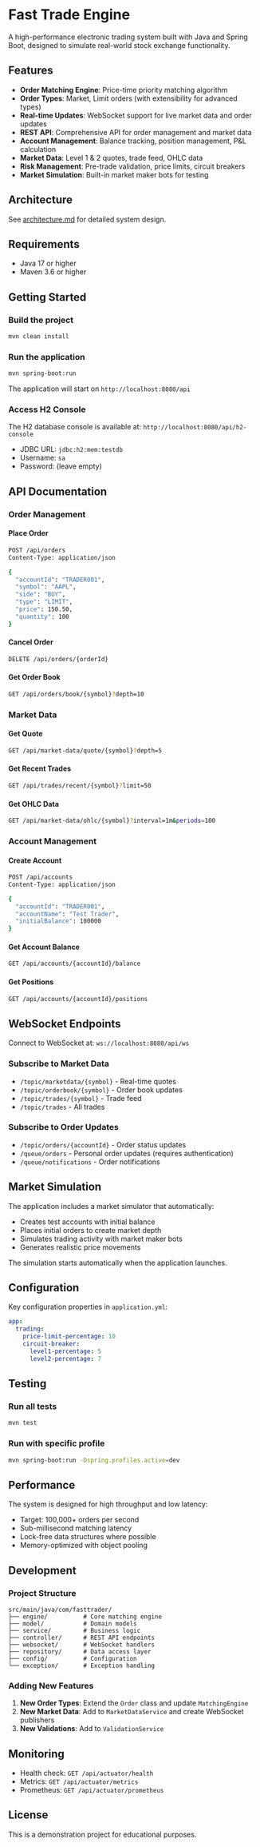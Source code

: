 # Fast Trade Engine

A high-performance electronic trading system built with Java and Spring Boot, designed to simulate real-world stock exchange functionality.

## Features

- **Order Matching Engine**: Price-time priority matching algorithm
- **Order Types**: Market, Limit orders (with extensibility for advanced types)
- **Real-time Updates**: WebSocket support for live market data and order updates
- **REST API**: Comprehensive API for order management and market data
- **Account Management**: Balance tracking, position management, P&L calculation
- **Market Data**: Level 1 & 2 quotes, trade feed, OHLC data
- **Risk Management**: Pre-trade validation, price limits, circuit breakers
- **Market Simulation**: Built-in market maker bots for testing

## Architecture

See [architecture.md](architecture.md) for detailed system design.

## Requirements

- Java 17 or higher
- Maven 3.6 or higher

## Getting Started

### Build the project

```bash
mvn clean install
```

### Run the application

```bash
mvn spring-boot:run
```

The application will start on `http://localhost:8080/api`

### Access H2 Console

The H2 database console is available at: `http://localhost:8080/api/h2-console`
- JDBC URL: `jdbc:h2:mem:testdb`
- Username: `sa`
- Password: (leave empty)

## API Documentation

### Order Management

#### Place Order
```bash
POST /api/orders
Content-Type: application/json

{
  "accountId": "TRADER001",
  "symbol": "AAPL",
  "side": "BUY",
  "type": "LIMIT",
  "price": 150.50,
  "quantity": 100
}
```

#### Cancel Order
```bash
DELETE /api/orders/{orderId}
```

#### Get Order Book
```bash
GET /api/orders/book/{symbol}?depth=10
```

### Market Data

#### Get Quote
```bash
GET /api/market-data/quote/{symbol}?depth=5
```

#### Get Recent Trades
```bash
GET /api/trades/recent/{symbol}?limit=50
```

#### Get OHLC Data
```bash
GET /api/market-data/ohlc/{symbol}?interval=1m&periods=100
```

### Account Management

#### Create Account
```bash
POST /api/accounts
Content-Type: application/json

{
  "accountId": "TRADER001",
  "accountName": "Test Trader",
  "initialBalance": 100000
}
```

#### Get Account Balance
```bash
GET /api/accounts/{accountId}/balance
```

#### Get Positions
```bash
GET /api/accounts/{accountId}/positions
```

## WebSocket Endpoints

Connect to WebSocket at: `ws://localhost:8080/api/ws`

### Subscribe to Market Data
- `/topic/marketdata/{symbol}` - Real-time quotes
- `/topic/orderbook/{symbol}` - Order book updates
- `/topic/trades/{symbol}` - Trade feed
- `/topic/trades` - All trades

### Subscribe to Order Updates
- `/topic/orders/{accountId}` - Order status updates
- `/queue/orders` - Personal order updates (requires authentication)
- `/queue/notifications` - Order notifications

## Market Simulation

The application includes a market simulator that automatically:
- Creates test accounts with initial balance
- Places initial orders to create market depth
- Simulates trading activity with market maker bots
- Generates realistic price movements

The simulation starts automatically when the application launches.

## Configuration

Key configuration properties in `application.yml`:

```yaml
app:
  trading:
    price-limit-percentage: 10
    circuit-breaker:
      level1-percentage: 5
      level2-percentage: 7
```

## Testing

### Run all tests
```bash
mvn test
```

### Run with specific profile
```bash
mvn spring-boot:run -Dspring.profiles.active=dev
```

## Performance

The system is designed for high throughput and low latency:
- Target: 100,000+ orders per second
- Sub-millisecond matching latency
- Lock-free data structures where possible
- Memory-optimized with object pooling

## Development

### Project Structure
```
src/main/java/com/fasttrader/
├── engine/          # Core matching engine
├── model/           # Domain models
├── service/         # Business logic
├── controller/      # REST API endpoints
├── websocket/       # WebSocket handlers
├── repository/      # Data access layer
├── config/          # Configuration
└── exception/       # Exception handling
```

### Adding New Features

1. **New Order Types**: Extend the `Order` class and update `MatchingEngine`
2. **New Market Data**: Add to `MarketDataService` and create WebSocket publishers
3. **New Validations**: Add to `ValidationService`

## Monitoring

- Health check: `GET /api/actuator/health`
- Metrics: `GET /api/actuator/metrics`
- Prometheus: `GET /api/actuator/prometheus`

## License

This is a demonstration project for educational purposes.